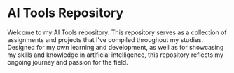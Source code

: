 # AI Tools Repository
Welcome to my AI Tools repository.
This repository serves as a collection of assignments and projects that I've compiled throughout my studies. Designed for my own learning and development, as well as for showcasing my skills and knowledge in artificial intelligence, this repository reflects my ongoing journey and passion for the field.

